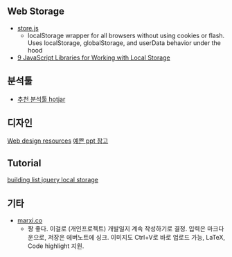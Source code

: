 ## Web Storage
- [store.js](https://github.com/marcuswestin/store.js)
    - localStorage wrapper for all browsers without using cookies or flash. Uses localStorage, globalStorage, and userData behavior under the hood 
- [9 JavaScript Libraries for Working with Local Storage](http://www.sitepoint.com/9-javascript-libraries-working-with-local-storage/)

## 분석툴
- [추천 분석툴 hotjar](http://www.dev-diary.com/archives/4424?utm_source=weirdmeetup&utm_medium=original_link_on_post&utm_campaign=%EC%B6%94%EC%B2%9C+%EB%B6%84%EC%84%9D%ED%88%B4+Hotjar)

## 디자인
[Web design resources](http://enboard.co/webdesign/)
[예쁜 ppt 참고](http://slides.com/gsklee/functional-programming-in-5-minutes#/)

## Tutorial
[building list jquery local storage](http://www.sitepoint.com/building-list-jquery-local-storage/)

## 기타
- [marxi.co](marxi.co)
    - 짱 좋다. 이걸로 (개인프로젝트) 개발일지 계속 작성하기로 결정. 입력은 마크다운으로, 저장은 에버노트에 싱크. 이미지도 Ctrl+V로 바로 업로드 가능, LaTeX, Code highlight 지원.
